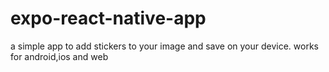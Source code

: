 # expo-react-native-app
a simple app to add stickers to your image and save on your device.
works for android,ios and web
